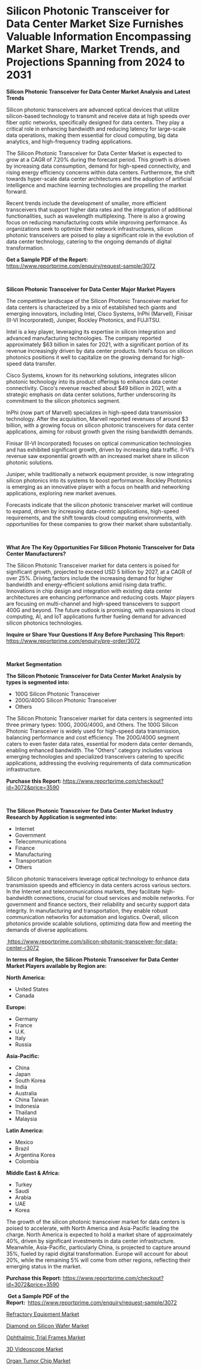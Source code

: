 <p><h1>Silicon Photonic Transceiver for Data Center Market Size Furnishes Valuable Information Encompassing Market Share, Market Trends, and Projections Spanning from 2024 to 2031</h1></p><p><strong>Silicon Photonic Transceiver for Data Center Market Analysis and Latest Trends</strong></p>
<p><p>Silicon photonic transceivers are advanced optical devices that utilize silicon-based technology to transmit and receive data at high speeds over fiber optic networks, specifically designed for data centers. They play a critical role in enhancing bandwidth and reducing latency for large-scale data operations, making them essential for cloud computing, big data analytics, and high-frequency trading applications.</p><p>The Silicon Photonic Transceiver for Data Center Market is expected to grow at a CAGR of 7.20% during the forecast period. This growth is driven by increasing data consumption, demand for high-speed connectivity, and rising energy efficiency concerns within data centers. Furthermore, the shift towards hyper-scale data center architectures and the adoption of artificial intelligence and machine learning technologies are propelling the market forward.</p><p>Recent trends include the development of smaller, more efficient transceivers that support higher data rates and the integration of additional functionalities, such as wavelength multiplexing. There is also a growing focus on reducing manufacturing costs while improving performance. As organizations seek to optimize their network infrastructures, silicon photonic transceivers are poised to play a significant role in the evolution of data center technology, catering to the ongoing demands of digital transformation.</p></p>
<p><strong>Get a Sample PDF of the Report:&nbsp;</strong> <a href="https://www.reportprime.com/enquiry/request-sample/3072">https://www.reportprime.com/enquiry/request-sample/3072</a></p>
<p>&nbsp;</p>
<p><strong>Silicon Photonic Transceiver for Data Center Major Market Players</strong></p>
<p><p>The competitive landscape of the Silicon Photonic Transceiver market for data centers is characterized by a mix of established tech giants and emerging innovators, including Intel, Cisco Systems, InPhi (Marvell), Finisar (II-VI Incorporated), Juniper, Rockley Photonics, and FUJITSU. </p><p>Intel is a key player, leveraging its expertise in silicon integration and advanced manufacturing technologies. The company reported approximately $63 billion in sales for 2021, with a significant portion of its revenue increasingly driven by data center products. Intel’s focus on silicon photonics positions it well to capitalize on the growing demand for high-speed data transfer.</p><p>Cisco Systems, known for its networking solutions, integrates silicon photonic technology into its product offerings to enhance data center connectivity. Cisco's revenue reached about $49 billion in 2021, with a strategic emphasis on data center solutions, further underscoring its commitment to the silicon photonics segment.</p><p>InPhi (now part of Marvell) specializes in high-speed data transmission technology. After the acquisition, Marvell reported revenues of around $3 billion, with a growing focus on silicon photonic transceivers for data center applications, aiming for robust growth given the rising bandwidth demands.</p><p>Finisar (II-VI Incorporated) focuses on optical communication technologies and has exhibited significant growth, driven by increasing data traffic. II-VI’s revenue saw exponential growth with an increased market share in silicon photonic solutions.</p><p>Juniper, while traditionally a network equipment provider, is now integrating silicon photonics into its systems to boost performance. Rockley Photonics is emerging as an innovative player with a focus on health and networking applications, exploring new market avenues.</p><p>Forecasts indicate that the silicon photonic transceiver market will continue to expand, driven by increasing data-centric applications, high-speed requirements, and the shift towards cloud computing environments, with opportunities for these companies to grow their market share substantially.</p></p>
<p>&nbsp;</p>
<p><strong>What Are The Key Opportunities For Silicon Photonic Transceiver for Data Center Manufacturers?</strong></p>
<p><p>The Silicon Photonic Transceiver market for data centers is poised for significant growth, projected to exceed USD 5 billion by 2027, at a CAGR of over 25%. Driving factors include the increasing demand for higher bandwidth and energy-efficient solutions amid rising data traffic. Innovations in chip design and integration with existing data center architectures are enhancing performance and reducing costs. Major players are focusing on multi-channel and high-speed transceivers to support 400G and beyond. The future outlook is promising, with expansions in cloud computing, AI, and IoT applications further fueling demand for advanced silicon photonics technologies.</p></p>
<p><strong>Inquire or Share Your Questions If Any Before Purchasing This Report:</strong> <a href="https://www.reportprime.com/enquiry/pre-order/3072">https://www.reportprime.com/enquiry/pre-order/3072</a></p>
<p>&nbsp;</p>
<p><strong>Market Segmentation</strong></p>
<p><strong>The Silicon Photonic Transceiver for Data Center Market Analysis by types is segmented into:</strong></p>
<p><ul><li>100G Silicon Photonic Transceiver</li><li>200G/400G Silicon Photonic Transceiver</li><li>Others</li></ul></p>
<p><p>The Silicon Photonic Transceiver market for data centers is segmented into three primary types: 100G, 200G/400G, and Others. The 100G Silicon Photonic Transceiver is widely used for high-speed data transmission, balancing performance and cost efficiency. The 200G/400G segment caters to even faster data rates, essential for modern data center demands, enabling enhanced bandwidth. The "Others" category includes various emerging technologies and specialized transceivers catering to specific applications, addressing the evolving requirements of data communication infrastructure.</p></p>
<p><strong>Purchase this Report:&nbsp;</strong><a href="https://www.reportprime.com/checkout?id=3072&price=3590">https://www.reportprime.com/checkout?id=3072&price=3590</a></p>
<p>&nbsp;</p>
<p><strong>The Silicon Photonic Transceiver for Data Center Market Industry Research by Application is segmented into:</strong></p>
<p><ul><li>Internet</li><li>Government</li><li>Telecommunications</li><li>Finance</li><li>Manufacturing</li><li>Transportation</li><li>Others</li></ul></p>
<p><p>Silicon photonic transceivers leverage optical technology to enhance data transmission speeds and efficiency in data centers across various sectors. In the Internet and telecommunications markets, they facilitate high-bandwidth connections, crucial for cloud services and mobile networks. For government and finance sectors, their reliability and security support data integrity. In manufacturing and transportation, they enable robust communication networks for automation and logistics. Overall, silicon photonics provide scalable solutions, optimizing data flow and meeting the demands of diverse applications.</p></p>
<p><a href="https://www.reportprime.com/silicon-photonic-transceiver-for-data-center-r3072">&nbsp;https://www.reportprime.com/silicon-photonic-transceiver-for-data-center-r3072</a></p>
<p><strong>In terms of Region, the Silicon Photonic Transceiver for Data Center Market Players available by Region are:</strong></p>
<p>
    <p> <strong> North America: </strong>
        <ul>
            <li>United States</li>
            <li>Canada</li>
        </ul>
        </p> 
    <p> <strong> Europe: </strong>
        <ul>
            <li>Germany</li>
            <li>France</li>
            <li>U.K.</li>
            <li>Italy</li>
            <li>Russia</li>
        </ul>
        </p> 
    <p> <strong> Asia-Pacific: </strong>
        <ul>
            <li>China</li>
            <li>Japan</li>
            <li>South Korea</li>
            <li>India</li>
            <li>Australia</li>
            <li>China Taiwan</li>
            <li>Indonesia</li>
            <li>Thailand</li>
            <li>Malaysia</li>
        </ul>
        </p> 
    <p> <strong> Latin America: </strong>
        <ul>
            <li>Mexico</li>
            <li>Brazil</li>
            <li>Argentina Korea</li>
            <li>Colombia</li>
        </ul>
        </p> 
    <p> <strong> Middle East & Africa: </strong>
        <ul>
            <li>Turkey</li>
            <li>Saudi</li>
            <li>Arabia</li>
            <li>UAE</li>
            <li>Korea</li>
        </ul>
    </p>
    </p>
<p><p>The growth of the silicon photonic transceiver market for data centers is poised to accelerate, with North America and Asia-Pacific leading the charge. North America is expected to hold a market share of approximately 40%, driven by significant investments in data center infrastructure. Meanwhile, Asia-Pacific, particularly China, is projected to capture around 35%, fueled by rapid digital transformation. Europe will account for about 20%, while the remaining 5% will come from other regions, reflecting their emerging status in the market.</p></p>
<p><strong>Purchase this Report: </strong><a href="https://www.reportprime.com/checkout?id=3072&price=3590">https://www.reportprime.com/checkout?id=3072&price=3590</a></p>
<p>&nbsp;<strong>Get a Sample PDF of the Report:&nbsp;&nbsp;</strong><a href="https://www.reportprime.com/enquiry/request-sample/3072">https://www.reportprime.com/enquiry/request-sample/3072</a></p>
<p><strong></strong></p>
<p><p><a href="https://www.linkedin.com/pulse/strategic-market-insights-global-refractory-equipment-2024-narec?trackingId=uepfvwOeQfyqcsKoZfwAxw%3D%3D">Refractory Equipment Market</a></p><p><a href="https://github.com/NargisHussain75/Market-Research-Report-List-1/blob/main/diamond-on-silicon-wafer-market.md">Diamond on Silicon Wafer Market</a></p><p><a href="https://www.linkedin.com/pulse/ophthalmic-trial-frames-market-indicators-size-regional-x7kic?trackingId=ZVL7C6ipR%2Bqrs7xfZm9heA%3D%3D">Ophthalmic Trial Frames Market</a></p><p><a href="https://issuu.com/reportprime-2/docs/3d-videoscope-market-size-2030.pptx_325e9b6bddfb67">3D Videoscope Market</a></p><p><a href="https://github.com/AnnDiaz698/Market-Research-Report-List-1/blob/main/organ-tumor-chip-market.md">Organ Tumor Chip Market</a></p></p>